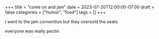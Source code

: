 +++
title = "come on and jam"
date = 2023-07-20T12:00:00-07:00
draft = false
categories = ["humor", "food"]
tags = []
+++

I went to the jam convention but they oversold the seats

everyone was really pectin